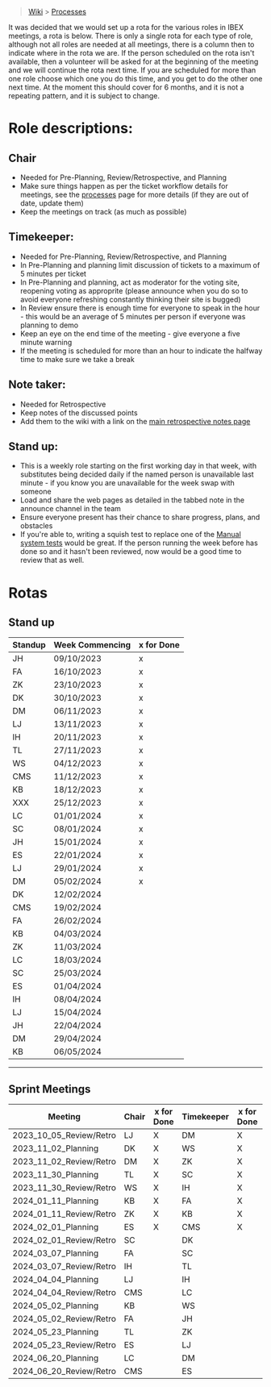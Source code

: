 > [Wiki](Home) > [Processes](Processes)

It was decided that we would set up a rota for the various roles in IBEX meetings, a rota is below. There is only a single rota for each type of role, although not all roles are needed at all meetings, there is a column then to indicate where in the rota we are. If the person scheduled on the rota isn't available, then a volunteer will be asked for at the beginning of the meeting and we will continue the rota next time. If you are scheduled for more than one role choose which one you do this time, and you get to do the other one next time. At the moment this should cover for 6 months, and it is not a repeating pattern, and it is subject to change.

# Role descriptions:
## Chair 
* Needed for Pre-Planning, Review/Retrospective, and Planning
* Make sure things happen as per the ticket workflow details for meetings, see the [processes](Processes) page for more details (if they are out of date, update them)
* Keep the meetings on track (as much as possible)

## Timekeeper:
* Needed for Pre-Planning, Review/Retrospective, and Planning
* In Pre-Planning and planning limit discussion of tickets to a maximum of 5 minutes per ticket
* In Pre-Planning and planning, act as moderator for the voting site, reopening voting as approprite (please announce when you do so to avoid everyone refreshing constantly thinking their site is bugged)
* In Review ensure there is enough time for everyone to speak in the hour - this would be an average of 5 minutes per person if everyone was planning to demo
* Keep an eye on the end time of the meeting - give everyone a five minute warning
* If the meeting is scheduled for more than an hour to indicate the halfway time to make sure we take a break

## Note taker:
* Needed for Retrospective
* Keep notes of the discussed points
* Add them to the wiki with a link on the [main retrospective notes page](Retrospective-Notes)

## Stand up:
* This is a weekly role starting on the first working day in that week, with substitutes being decided daily if the named person is unavailable last minute - if you know you are unavailable for the week swap with someone
* Load and share the web pages as detailed in the tabbed note in the announce channel in the team
* Ensure everyone present has their chance to share progress, plans, and obstacles
* If you're able to, writing a squish test to replace one of the [Manual system tests](https://github.com/ISISComputingGroup/ibex_developers_manual/wiki/Manual-System-Tests) would be great. If the person running the week before has done so and it hasn't been reviewed, now would be a good time to review that as well. 

# Rotas

## Stand up
 | Standup | Week Commencing | x for Done |
 |--- | --- | --- |
 |JH | 09/10/2023 |x |
 |FA | 16/10/2023 |x |
 |ZK | 23/10/2023 |x |
 |DK | 30/10/2023 |x |
 |DM | 06/11/2023 |x |
 |LJ | 13/11/2023 |x |
 |IH | 20/11/2023 |x |
 |TL | 27/11/2023 |x |
 |WS | 04/12/2023 |x |
 |CMS | 11/12/2023 |x |
 |KB | 18/12/2023 |x |
 |XXX | 25/12/2023 |x |
 |LC | 01/01/2024 |x |
 |SC | 08/01/2024 |x |
 |JH | 15/01/2024 |x |
 |ES | 22/01/2024 |x |
 |LJ | 29/01/2024 |x |
 |DM | 05/02/2024 |x |
 |DK | 12/02/2024 | |
 |CMS | 19/02/2024 | |
 |FA | 26/02/2024 | |
 |KB | 04/03/2024 | |
 |ZK | 11/03/2024 | |
 |LC | 18/03/2024 | |
 |SC | 25/03/2024 | |
 |ES | 01/04/2024 | |
 |IH | 08/04/2024 | |
 |LJ | 15/04/2024 | |
 |JH | 22/04/2024 | |
 |DM | 29/04/2024 | |
 |KB | 06/05/2024 | |



***

## Sprint Meetings
| Meeting| Chair | x for Done | Timekeeper | x for Done | Note taker | x for Done |
| ---| --- | --- | ---| --- | --- | --- |
| 2023_10_05_Review/Retro| LJ | X | DM| X | LJ| X |
| 2023_11_02_Planning| DK | X | WS| X | |  |
| 2023_11_02_Review/Retro| DM | X | ZK| X | WS| X |
| 2023_11_30_Planning| TL | X | SC| X | |  |
| 2023_11_30_Review/Retro| WS | X | IH| X | DM| X |
| 2024_01_11_Planning| KB | X | FA| X | |  |
| 2024_01_11_Review/Retro| ZK | X | KB| X | DK| X |
| 2024_02_01_Planning| ES | X | CMS| X | |  |
| 2024_02_01_Review/Retro| SC |  | DK|  | ZK|  |
| 2024_03_07_Planning| FA |  | SC|  | |  |
| 2024_03_07_Review/Retro| IH |  | TL|  | LC|  |
| 2024_04_04_Planning| LJ |  | IH|  | |  |
| 2024_04_04_Review/Retro| CMS |  | LC|  | IH|  |
| 2024_05_02_Planning| KB |  | WS|  | |  |
| 2024_05_02_Review/Retro| FA |  | JH|  | LJ|  |
| 2024_05_23_Planning| TL |  | ZK|  | |  |
| 2024_05_23_Review/Retro| ES |  | LJ|  | SC|  |
| 2024_06_20_Planning| LC |  | DM|  | |  |
| 2024_06_20_Review/Retro| CMS |  | ES|  | JH|  |

